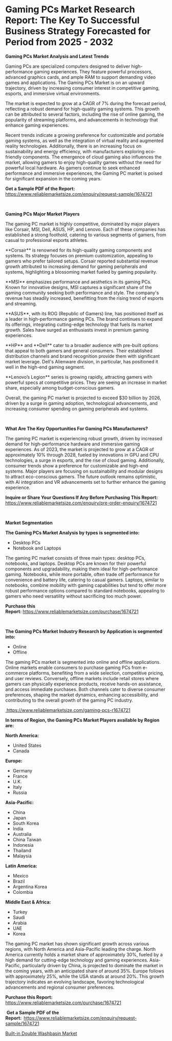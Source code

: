 <p><h1>Gaming PCs Market Research Report: The Key To Successful Business Strategy Forecasted for Period from 2025 - 2032</h1></p><p><strong>Gaming PCs Market Analysis and Latest Trends</strong></p>
<p><p>Gaming PCs are specialized computers designed to deliver high-performance gaming experiences. They feature powerful processors, advanced graphics cards, and ample RAM to support demanding video games and applications. The Gaming PCs Market is on an upward trajectory, driven by increasing consumer interest in competitive gaming, esports, and immersive virtual environments. </p><p>The market is expected to grow at a CAGR of 7% during the forecast period, reflecting a robust demand for high-quality gaming systems. This growth can be attributed to several factors, including the rise of online gaming, the popularity of streaming platforms, and advancements in technology that enhance gaming experiences. </p><p>Recent trends indicate a growing preference for customizable and portable gaming systems, as well as the integration of virtual reality and augmented reality technologies. Additionally, there is an increasing focus on sustainability and energy efficiency, with manufacturers exploring eco-friendly components. The emergence of cloud gaming also influences the market, allowing gamers to enjoy high-quality games without the need for powerful local hardware. As gamers continue to seek enhanced performance and immersive experiences, the Gaming PC market is poised for significant expansion in the coming years.</p></p>
<p><strong>Get a Sample PDF of the Report:&nbsp;</strong> <a href="https://www.reliablemarketsize.com/enquiry/request-sample/1674721?utm_campaign=2955&utm_medium=2&utm_source=Github&utm_content=ia&utm_term=04042025&utm_id=gaming-pcs">https://www.reliablemarketsize.com/enquiry/request-sample/1674721</a></p>
<p>&nbsp;</p>
<p><strong>Gaming PCs Major Market Players</strong></p>
<p><p>The gaming PC market is highly competitive, dominated by major players like Corsair, MSI, Dell, ASUS, HP, and Lenovo. Each of these companies has established a strong foothold, catering to various segments of gamers, from casual to professional esports athletes.</p><p>**Corsair** is renowned for its high-quality gaming components and systems. Its strategy focuses on premium customization, appealing to gamers who prefer tailored setups. Corsair reported substantial revenue growth attributed to increasing demand for gaming peripherals and systems, highlighting a blossoming market fueled by gaming popularity. </p><p>**MSI** emphasizes performance and aesthetics in its gaming PCs. Known for innovative designs, MSI captures a significant share of the gaming community seeking both performance and style. The company's revenue has steadily increased, benefitting from the rising trend of esports and streaming.</p><p>**ASUS**, with its ROG (Republic of Gamers) line, has positioned itself as a leader in high-performance gaming PCs. The brand continues to expand its offerings, integrating cutting-edge technology that fuels its market growth. Sales have surged as enthusiasts invest in premium gaming experiences.</p><p>**HP** and **Dell** cater to a broader audience with pre-built options that appeal to both gamers and general consumers. Their established distribution channels and brand recognition provide them with significant market leverage. Dell's Alienware division, in particular, has positioned it well in the high-end gaming segment.</p><p>**Lenovo’s Legion** series is growing rapidly, attracting gamers with powerful specs at competitive prices. They are seeing an increase in market share, especially among budget-conscious gamers.</p><p>Overall, the gaming PC market is projected to exceed $30 billion by 2026, driven by a surge in gaming adoption, technological advancements, and increasing consumer spending on gaming peripherals and systems.</p></p>
<p>&nbsp;</p>
<p><strong>What Are The Key Opportunities For Gaming PCs Manufacturers?</strong></p>
<p><p>The gaming PC market is experiencing robust growth, driven by increased demand for high-performance hardware and immersive gaming experiences. As of 2023, the market is projected to grow at a CAGR of approximately 10% through 2028, fueled by innovations in GPU and CPU technologies, a surge in esports, and the rise of cloud gaming. Additionally, consumer trends show a preference for customizable and high-end systems. Major players are focusing on sustainability and modular designs to attract eco-conscious gamers. The future outlook remains optimistic, with AI integration and VR advancements set to further enhance the gaming experience.</p></p>
<p><strong>Inquire or Share Your Questions If Any Before Purchasing This Report:</strong> <a href="https://www.reliablemarketsize.com/enquiry/pre-order-enquiry/1674721?utm_campaign=2955&utm_medium=2&utm_source=Github&utm_content=ia&utm_term=04042025&utm_id=gaming-pcs">https://www.reliablemarketsize.com/enquiry/pre-order-enquiry/1674721</a></p>
<p>&nbsp;</p>
<p><strong>Market Segmentation</strong></p>
<p><strong>The Gaming PCs Market Analysis by types is segmented into:</strong></p>
<p><ul><li>Desktop PCs</li><li>Notebook and Laptops</li></ul></p>
<p><p>The gaming PC market consists of three main types: desktop PCs, notebooks, and laptops. Desktop PCs are known for their powerful components and upgradability, making them ideal for high-performance gaming. Notebooks, while more portable, often trade off performance for convenience and battery life, catering to casual gamers. Laptops, similar to notebooks, combine mobility with gaming capabilities but tend to offer more robust performance options compared to standard notebooks, appealing to gamers who need versatility without sacrificing too much power.</p></p>
<p><strong>Purchase this Report:&nbsp;</strong><a href="https://www.reliablemarketsize.com/purchase/1674721?utm_campaign=2955&utm_medium=2&utm_source=Github&utm_content=ia&utm_term=04042025&utm_id=gaming-pcs">https://www.reliablemarketsize.com/purchase/1674721</a></p>
<p>&nbsp;</p>
<p><strong>The Gaming PCs Market Industry Research by Application is segmented into:</strong></p>
<p><ul><li>Online</li><li>Offline</li></ul></p>
<p><p>The gaming PCs market is segmented into online and offline applications. Online markets enable consumers to purchase gaming PCs from e-commerce platforms, benefiting from a wide selection, competitive pricing, and user reviews. Conversely, offline markets include retail stores where gamers can physically experience products, receive hands-on assistance, and access immediate purchases. Both channels cater to diverse consumer preferences, shaping the market dynamics, enhancing accessibility, and contributing to the overall growth of the gaming PC industry.</p></p>
<p><a href="https://www.reliablemarketsize.com/gaming-pcs-r1674721?utm_campaign=2955&utm_medium=2&utm_source=Github&utm_content=ia&utm_term=04042025&utm_id=gaming-pcs">&nbsp;https://www.reliablemarketsize.com/gaming-pcs-r1674721</a></p>
<p><strong>In terms of Region, the Gaming PCs Market Players available by Region are:</strong></p>
<p>
    <p> <strong> North America: </strong>
        <ul>
            <li>United States</li>
            <li>Canada</li>
        </ul>
        </p> 
    <p> <strong> Europe: </strong>
        <ul>
            <li>Germany</li>
            <li>France</li>
            <li>U.K.</li>
            <li>Italy</li>
            <li>Russia</li>
        </ul>
        </p> 
    <p> <strong> Asia-Pacific: </strong>
        <ul>
            <li>China</li>
            <li>Japan</li>
            <li>South Korea</li>
            <li>India</li>
            <li>Australia</li>
            <li>China Taiwan</li>
            <li>Indonesia</li>
            <li>Thailand</li>
            <li>Malaysia</li>
        </ul>
        </p> 
    <p> <strong> Latin America: </strong>
        <ul>
            <li>Mexico</li>
            <li>Brazil</li>
            <li>Argentina Korea</li>
            <li>Colombia</li>
        </ul>
        </p> 
    <p> <strong> Middle East & Africa: </strong>
        <ul>
            <li>Turkey</li>
            <li>Saudi</li>
            <li>Arabia</li>
            <li>UAE</li>
            <li>Korea</li>
        </ul>
    </p>
    </p>
<p><p>The gaming PC market has shown significant growth across various regions, with North America and Asia-Pacific leading the charge. North America currently holds a market share of approximately 30%, fueled by a high demand for cutting-edge technology and gaming experiences. Asia-Pacific, particularly driven by China, is projected to dominate the market in the coming years, with an anticipated share of around 35%. Europe follows with approximately 25%, while the USA stands at around 20%. This growth trajectory indicates an evolving landscape, favoring technological advancements and regional consumer preferences.</p></p>
<p><strong>Purchase this Report: </strong><a href="https://www.reliablemarketsize.com/purchase/1674721?utm_campaign=2955&utm_medium=2&utm_source=Github&utm_content=ia&utm_term=04042025&utm_id=gaming-pcs">https://www.reliablemarketsize.com/purchase/1674721</a></p>
<p>&nbsp;<strong>Get a Sample PDF of the Report:&nbsp;&nbsp;</strong><a href="https://www.reliablemarketsize.com/enquiry/request-sample/1674721?utm_campaign=2955&utm_medium=2&utm_source=Github&utm_content=ia&utm_term=04042025&utm_id=gaming-pcs">https://www.reliablemarketsize.com/enquiry/request-sample/1674721</a></p>
<p><strong></strong></p>
<p><p><a href="https://github.com/aidelndasse/Market-Research-Report-List-1/blob/main/built-in-double-washbasin-market.md?utm_campaign=2955&utm_medium=2&utm_source=Github&utm_content=ia&utm_term=04042025&utm_id=gaming-pcs">Built-in Double Washbasin Market</a></p></p>